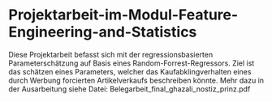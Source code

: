 # Projektarbeit-im-Modul-Feature-Engineering-and-Statistics

Diese Projektarbeit befasst sich mit der regressionsbasierten Parameterschätzung auf Basis eines Random-Forrest-Regressors.
Ziel ist das schätzen eines Parameters, welcher das Kaufabklingverhalten eines durch Werbung forcierten Artikelverkaufs beschreiben könnte.
Mehr dazu in der Ausarbeitung siehe Datei: Belegarbeit_final_ghazali_nostiz_prinz.pdf
